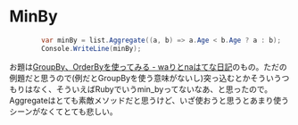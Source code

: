 # MinBy

```csharp
        var minBy = list.Aggregate((a, b) => a.Age < b.Age ? a : b);
        Console.WriteLine(minBy);
```

お題は[GroupBy、OrderByを使ってみる - waりとnaはてな日記](http://d.hatena.ne.jp/waritohutsu/20090729/1248892747)のもの。ただの例題だと思うので(例だとGroupByを使う意味がないし)突っ込むとかそういうつもりはなく、そういえばRubyでいうmin_byってないなあ、と思ったので。Aggregateはとても素敵メソッドだと思うけど、いざ使おうと思うとあまり使うシーンがなくてとても悲しい。